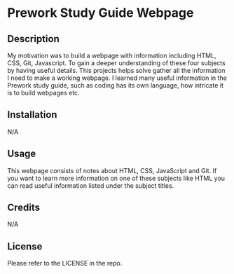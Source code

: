 # Prework Study Guide Webpage

## Description

My motivation was to build a webpage with information including HTML, CSS, Git, Javascript. To gain a deeper understanding of these four subjects by having useful details. This projects helps solve gather all the information I need to make a working webpage. I learned many useful information in the Prework study guide, such as coding has its own language, how intricate it is to build webpages etc.

## Installation

N/A

## Usage

This webpage consists of notes about HTML, CSS, JavaScript and Git. If you want to learn more information on one of these subjects like HTML you can read useful information listed under the subject titles.

## Credits

N/A

## License

Please refer to the LICENSE in the repo.